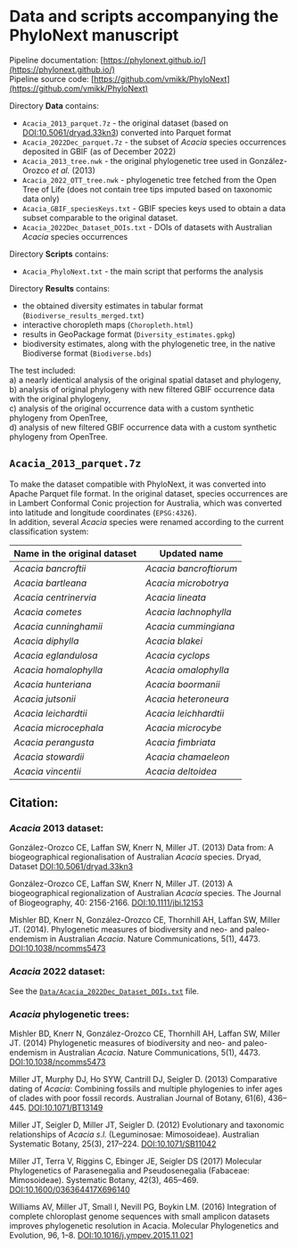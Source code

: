 # Data and scripts accompanying the PhyloNext manuscript

Pipeline documentation: [https://phylonext.github.io/](https://phylonext.github.io/)  
Pipeline source code: [https://github.com/vmikk/PhyloNext](https://github.com/vmikk/PhyloNext)  

Directory **Data** contains:  
- `Acacia_2013_parquet.7z` - the original dataset (based on [DOI:10.5061/dryad.33kn3](https://datadryad.org/stash/dataset/doi:10.5061/dryad.33kn3)) converted into Parquet format  
- `Acacia_2022Dec_parquet.7z` - the subset of *Acacia* species occurrences deposited in GBIF (as of December 2022)  
- `Acacia_2013_tree.nwk` - the original phylogenetic tree used in González-Orozco *et al.* (2013)  
- `Acacia_2022_OTT_tree.nwk` - phylogenetic tree fetched from the Open Tree of Life (does not contain tree tips imputed based on taxonomic data only)  
- `Acacia_GBIF_speciesKeys.txt` - GBIF species keys used to obtain a data subset comparable to the original dataset.  
- `Acacia_2022Dec_Dataset_DOIs.txt` - DOIs of datasets with Australian *Acacia* species occurrences  


Directory **Scripts** contains:  
- `Acacia_PhyloNext.txt` - the main script that performs the analysis  


Directory **Results** contains:  
- the obtained diversity estimates in tabular format (`Biodiverse_results_merged.txt`)  
- interactive choropleth maps (`Choropleth.html`)  
- results in GeoPackage format (`Diversity_estimates.gpkg`)  
- biodiversity estimates, along with the phylogenetic tree, in the native Biodiverse format (`Biodiverse.bds`)  

The test included:  
a) a nearly identical analysis of the original spatial dataset and phylogeny,  
b) analysis of original phylogeny with new filtered GBIF occurrence data with the original phylogeny,  
c) analysis of the original occurrence data with a custom synthetic phylogeny from OpenTree,  
d) analysis of new filtered GBIF occurrence data with a custom synthetic phylogeny from OpenTree.  


## `Acacia_2013_parquet.7z`

To make the dataset compatible with PhyloNext, it was converted into Apache Parquet file format. In the original dataset, species occurrences are in Lambert Conformal Conic projection for Australia, which was converted into latitude and longitude coordinates (`EPSG:4326`).  
In addition, several *Acacia* species were renamed according to the current classification system:

| Name in the original dataset | Updated name           |
| ---------------------------- | ---------------------- |
| *Acacia bancroftii*          | *Acacia bancroftiorum* |
| *Acacia bartleana*           | *Acacia microbotrya*   |
| *Acacia centrinervia*        | *Acacia lineata*       |
| *Acacia cometes*             | *Acacia lachnophylla*  |
| *Acacia cunninghamii*        | *Acacia cummingiana*   |
| *Acacia diphylla*            | *Acacia blakei*        |
| *Acacia eglandulosa*         | *Acacia cyclops*       |
| *Acacia homalophylla*        | *Acacia omalophylla*   |
| *Acacia hunteriana*          | *Acacia boormanii*     |
| *Acacia jutsonii*            | *Acacia heteroneura*   |
| *Acacia leichardtii*         | *Acacia leichhardtii*  |
| *Acacia microcephala*        | *Acacia microcybe*     |
| *Acacia perangusta*          | *Acacia fimbriata*     |
| *Acacia stowardii*           | *Acacia chamaeleon*    |
| *Acacia vincentii*           | *Acacia deltoidea*     |



## Citation:

### *Acacia* 2013 dataset:

González-Orozco CE, Laffan SW, Knerr N, Miller JT. (2013) Data from: A biogeographical regionalisation of Australian *Acacia* species. Dryad, Dataset [DOI:10.5061/dryad.33kn3](https://datadryad.org/stash/dataset/doi:10.5061/dryad.33kn3)  

González-Orozco CE, Laffan SW, Knerr N, Miller JT. (2013) A biogeographical regionalization of Australian *Acacia* species. The Journal of Biogeography, 40: 2156-2166. [DOI:10.1111/jbi.12153](https://onlinelibrary.wiley.com/doi/10.1111/jbi.12153)  

Mishler BD, Knerr N, González-Orozco CE, Thornhill AH, Laffan SW, Miller JT. (2014). Phylogenetic measures of biodiversity and neo- and paleo-endemism in Australian *Acacia*. Nature Communications, 5(1), 4473.  [DOI:10.1038/ncomms5473](https://www.nature.com/articles/ncomms5473)  

### *Acacia* 2022 dataset:

See the [`Data/Acacia_2022Dec_Dataset_DOIs.txt`](https://github.com/vmikk/PhyloNext_manuscript/blob/main/Data/Acacia_2022Dec_Dataset_DOIs.txt) file.  

### *Acacia* phylogenetic trees:

Mishler BD, Knerr N, González-Orozco CE, Thornhill AH, Laffan SW, Miller JT. (2014) Phylogenetic measures of biodiversity and neo- and paleo-endemism in Australian *Acacia*. Nature Communications, 5(1), 4473.  [DOI:10.1038/ncomms5473](https://www.nature.com/articles/ncomms5473)  

Miller JT, Murphy DJ, Ho SYW, Cantrill DJ, Seigler D. (2013) Comparative dating of *Acacia*: Combining fossils and multiple phylogenies to infer ages of clades with poor fossil records. Australian Journal of Botany, 61(6), 436–445. [DOI:10.1071/BT13149](https://www.publish.csiro.au/bt/BT13149)  

Miller JT, Seigler D, Miller JT, Seigler D. (2012) Evolutionary and taxonomic relationships of *Acacia s.l.* (Leguminosae: Mimosoideae). Australian Systematic Botany, 25(3), 217–224. [DOI:10.1071/SB11042](https://www.publish.csiro.au/sb/SB11042)  

Miller JT, Terra V, Riggins C, Ebinger JE, Seigler DS (2017) Molecular Phylogenetics of Parasenegalia and Pseudosenegalia (Fabaceae: Mimosoideae). Systematic Botany, 42(3), 465–469. [DOI:10.1600/036364417X696140](https://www.ingentaconnect.com/content/aspt/sb/2017/00000042/00000003/art00008)  

Williams AV, Miller JT, Small I, Nevill PG, Boykin LM. (2016) Integration of complete chloroplast genome sequences with small amplicon datasets improves phylogenetic resolution in Acacia. Molecular Phylogenetics and Evolution, 96, 1–8. [DOI:10.1016/j.ympev.2015.11.021](https://www.sciencedirect.com/science/article/pii/S1055790315003759)  

